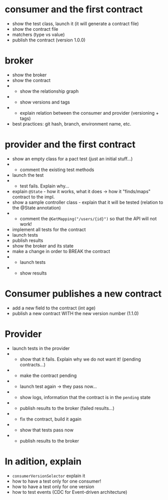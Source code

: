 # consumer and the first contract

* show the test class, launch it (it will generate a contract file)
* show the contract file
* matchers (type vs value)
* publish the contract (version 1.0.0) 

# broker
* show the broker
* show the contract 
* * show the relationship graph
* * show versions and tags
* * explain relation between the consumer and provider (versioning + tags)
* best practices: git hash, branch, environment name, etc.

# provider and the first contract
* show an empty class for a pact test (just an initial stuff...)
* * comment the existing test methods
* launch the test
* * test fails. Explain why...
* explain `@State` - how it works, what it does -> how it "finds/maps" contract to the impl.
* show a sample controller class - explain that it will be tested (relation to the @State annotation)
* * comment the `@GetMapping("/users/{id}")` so that the API will not work!
* implement all tests for the contract
* launch tests
* publish results
* show the broker and its state
* make a change in order to BREAK the contract
* * launch tests
* * show results

# Consumer publishes a new contract
* add a new field to the contract (int age)
* publish a new contract WITH the new version number (1.1.0)

# Provider
* launch tests in the provider
* * show that it fails. Explain why we do not want it! (pending contracts...)
* * make the contract pending
* * launch test again -> they pass now...
* * show logs, information that the contract is in the `pending` state
* * publish results to the broker (failed results...)
* * fix the contract, build it again
* * show that tests pass now
* * publish results to the broker

# In adition, explain
* `consumerVersionSelector` explain it 
* how to have a test only for one consumer!
* how to have a test only for one version
* how to test events (CDC for Event-driven architecture)
